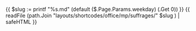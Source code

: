 {{ $slug := printf "%s.md" (default ($.Page.Params.weekday) (.Get 0)) }}
{{ readFile (path.Join "layouts/shortcodes/office/mp/suffrages/" $slug ) | safeHTML }}
